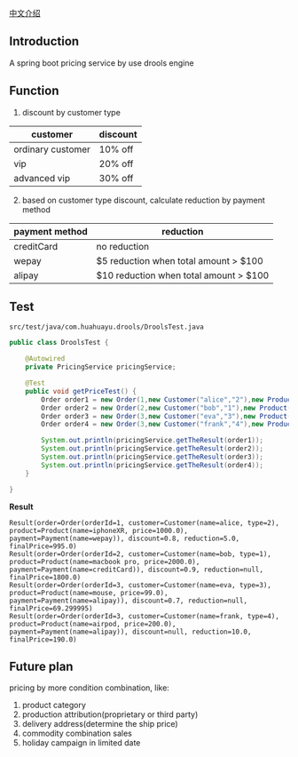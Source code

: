 [中文介绍](https://github.com/huahuayu/drools/blob/master/README_CN.md)
## Introduction 
A spring boot pricing service by use drools engine

## Function
1. discount by customer type  

| customer  | discount  |
|---|---|
| ordinary customer  | 10% off  |
| vip  | 20% off  |
| advanced vip  | 30% off  |


2. based on customer type discount, calculate reduction by payment method 

| payment method  | reduction  |
|---|---|
| creditCard  | no reduction  |
| wepay  | $5 reduction when total amount > $100  |
| alipay  | $10 reduction when total amount > $100  |


## Test
`src/test/java/com.huahuayu.drools/DroolsTest.java`  
``` java
public class DroolsTest {

    @Autowired
    private PricingService pricingService;

    @Test
    public void getPriceTest() {
        Order order1 = new Order(1,new Customer("alice","2"),new Product("iphoneXR",1000.00f), new Payment("wepay"));
        Order order2 = new Order(2,new Customer("bob","1"),new Product("macbook pro",2000.00f), new Payment("creditCard"));
        Order order3 = new Order(3,new Customer("eva","3"),new Product("mouse",99.00f), new Payment("alipay"));
        Order order4 = new Order(3,new Customer("frank","4"),new Product("airpod",200.00f), new Payment("alipay"));

        System.out.println(pricingService.getTheResult(order1));
        System.out.println(pricingService.getTheResult(order2));
        System.out.println(pricingService.getTheResult(order3));
        System.out.println(pricingService.getTheResult(order4));
    }

}
```

**Result**    
```
Result(order=Order(orderId=1, customer=Customer(name=alice, type=2), product=Product(name=iphoneXR, price=1000.0), payment=Payment(name=wepay)), discount=0.8, reduction=5.0, finalPrice=995.0)
Result(order=Order(orderId=2, customer=Customer(name=bob, type=1), product=Product(name=macbook pro, price=2000.0), payment=Payment(name=creditCard)), discount=0.9, reduction=null, finalPrice=1800.0)
Result(order=Order(orderId=3, customer=Customer(name=eva, type=3), product=Product(name=mouse, price=99.0), payment=Payment(name=alipay)), discount=0.7, reduction=null, finalPrice=69.299995)
Result(order=Order(orderId=3, customer=Customer(name=frank, type=4), product=Product(name=airpod, price=200.0), payment=Payment(name=alipay)), discount=null, reduction=10.0, finalPrice=190.0)
```


## Future plan
pricing by more condition combination, like:  
1. product category
1. production attribution(proprietary or third party)
1. delivery address(determine the ship price)
1. commodity combination sales 
1. holiday campaign in limited date


